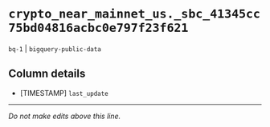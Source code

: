 # `crypto_near_mainnet_us._sbc_41345cc75bd04816acbc0e797f23f621`
`bq-1` | `bigquery-public-data`

## Column details
* [TIMESTAMP] `last_update`

-------------------------------------------------------------------------------
*Do not make edits above this line.*
